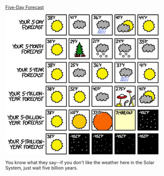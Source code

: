[Five-Day Forecast](https://xkcd.com/1606)

![Five-Day Forecast](./random_comic.png)

You know what they say--if you don't like the weather here in the Solar System, just wait five billion years.


